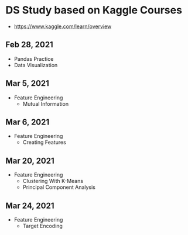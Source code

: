 # DS Study based on Kaggle Courses

- https://www.kaggle.com/learn/overview


## Feb 28, 2021
- Pandas Practice
- Data Visualization

## Mar 5, 2021
- Feature Engineering
    - Mutual Information
## Mar 6, 2021
- Feature Engineering 
    - Creating Features

## Mar 20, 2021
- Feature Engineering
    - Clustering With K-Means
    - Principal Component Analysis

## Mar 24, 2021
- Feature Engineering
    - Target Encoding
